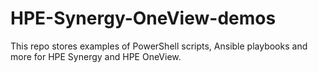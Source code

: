 # HPE-Synergy-OneView-demos

This repo stores examples of PowerShell scripts, Ansible playbooks and more for HPE Synergy and HPE OneView.


